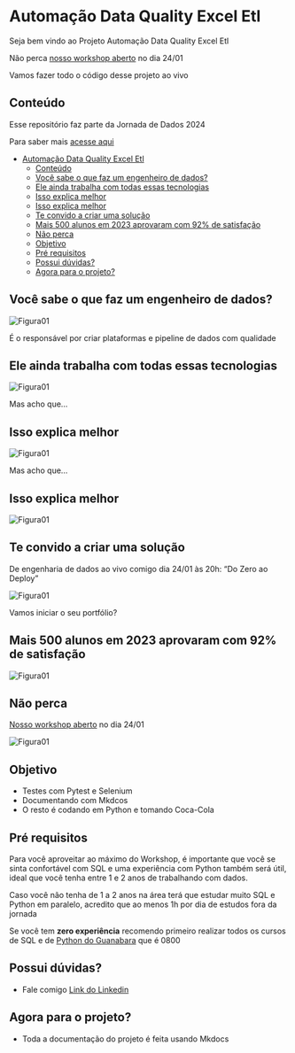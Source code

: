 # Automação Data Quality Excel Etl

Seja bem vindo ao Projeto Automação Data Quality Excel Etl

Não perca [nosso workshop aberto](https://www.jornadadedados2024.com.br/) no dia 24/01

Vamos fazer todo o código desse projeto ao vivo

## Conteúdo

Esse repositório faz parte da Jornada de Dados 2024 

Para saber mais [acesse aqui](../README.md)

- [Automação Data Quality Excel Etl](#automação-data-quality-excel-etl)
  - [Conteúdo](#conteúdo)
  - [Você sabe o que faz um engenheiro de dados?](#você-sabe-o-que-faz-um-engenheiro-de-dados)
  - [Ele ainda trabalha com todas essas tecnologias](#ele-ainda-trabalha-com-todas-essas-tecnologias)
  - [Isso explica melhor](#isso-explica-melhor)
  - [Isso explica melhor](#isso-explica-melhor-1)
  - [Te convido a criar uma solução](#te-convido-a-criar-uma-solução)
  - [Mais 500 alunos em 2023 aprovaram com 92% de satisfação](#mais-500-alunos-em-2023-aprovaram-com-92-de-satisfação)
  - [Não perca](#não-perca)
  - [Objetivo](#objetivo)
  - [Pré requisitos](#pré-requisitos)
  - [Possui dúvidas?](#possui-dúvidas)
  - [Agora para o projeto?](#agora-para-o-projeto)

## Você sabe o que faz um engenheiro de dados?

![Figura01](./pics/radar-600x333.png)

É o responsável por criar plataformas e pipeline de dados com qualidade

## Ele ainda trabalha com todas essas tecnologias

![Figura01](./pics/lista_de_tecnologias.png)

Mas acho que…

## Isso explica melhor

![Figura01](./pics/lista_de_tecnologias.png)

Mas acho que…

## Isso explica melhor

![Figura01](./pics/meme_barbie.png)

## Te convido a criar uma solução

De engenharia de dados ao vivo comigo dia 24/01 às 20h: “Do Zero ao Deploy”

![Figura01](./pics/arquitetura.png)

Vamos iniciar o seu portfólio?

## Mais 500 alunos em 2023 aprovaram com 92% de satisfação

![Figura01](./pics/workshop.png)

## Não perca 

[Nosso workshop aberto](https://www.jornadadedados2024.com.br/) no dia 24/01

![Figura01](./pics/cadastro.png)

## Objetivo

* Testes com Pytest e Selenium
* Documentando com Mkdcos
* O resto é codando em Python e tomando Coca-Cola

## Pré requisitos

Para você aproveitar ao máximo do Workshop, é importante que você se sinta confortável com SQL e uma experiência com Python também será útil, ideal que você tenha entre 1 e 2 anos de trabalhando com dados.

Caso você não tenha de 1 a 2 anos na área terá que estudar muito SQL e Python em paralelo, acredito que ao menos 1h por dia de estudos fora da jornada

Se você tem **zero experiência** recomendo primeiro realizar todos os cursos de SQL e de [Python do Guanabara](https://www.youtube.com/@CursoemVideo) que é 0800

## Possui dúvidas? 

- Fale comigo [Link do Linkedin](https://www.linkedin.com/in/lucianovasconcelosf/)

## Agora para o projeto?

- Toda a documentação do projeto é feita usando Mkdocs


